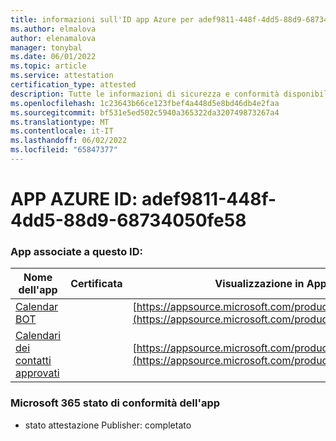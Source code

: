 ```yaml
---
title: informazioni sull'ID app Azure per adef9811-448f-4dd5-88d9-68734050fe58
ms.author: elmalova
author: elenamalova
manager: tonybal
ms.date: 06/01/2022
ms.topic: article
ms.service: attestation
certification_type: attested
description: Tutte le informazioni di sicurezza e conformità disponibili per adef9811-448f-4dd5-88d9-68734050fe58.
ms.openlocfilehash: 1c23643b66ce123fbef4a448d5e8bd46db4e2faa
ms.sourcegitcommit: bf531e5ed502c5940a365322da320749873267a4
ms.translationtype: MT
ms.contentlocale: it-IT
ms.lasthandoff: 06/02/2022
ms.locfileid: "65847377"
---
```

# <a name="azure-app-id-adef9811-448f-4dd5-88d9-68734050fe58"></a>APP AZURE ID: adef9811-448f-4dd5-88d9-68734050fe58


### <a name="apps-associated-with-this-id"></a>App associate a questo ID:
| **Nome dell'app** | **Certificata** | **Visualizzazione in AppSource** |
|--------------|---------------|-----------------------|
| [Calendar BOT](../forward/WA104381271.md) |  | [https://appsource.microsoft.com/product/office/WA104381271](https://appsource.microsoft.com/product/office/WA104381271) |
| [Calendari dei contatti approvati](../forward/WA104380294.md) |  | [https://appsource.microsoft.com/product/office/WA104380294](https://appsource.microsoft.com/product/office/WA104380294) |

### <a name="microsoft-365-app-compliance-status"></a>Microsoft 365 stato di conformità dell'app
- stato attestazione Publisher: completato
